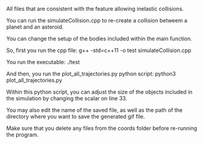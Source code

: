 All files that are consistent with the feature allowing inelastic collisions.

You can run the simulateCollision.cpp to re-create a collision betweem a planet and an asteroid. 

You can change the setup of the bodies included within the main function.

So, first you run the cpp file:
g++ -std=c++11 -o test simulateCollision.cpp

You run the executable:
./test

And then, you run the plot_all_trajectories.py python script:
python3 plot_all_trajectories.py 

Within this python script, you can adjust the size of the objects included in the simulation by changing the scalar on line 33. 

You may also edit the name of the saved file, as well as the path of the directory where you want to save the generated gif file.

Make sure that you delete any files from the coords folder before re-running the program.
